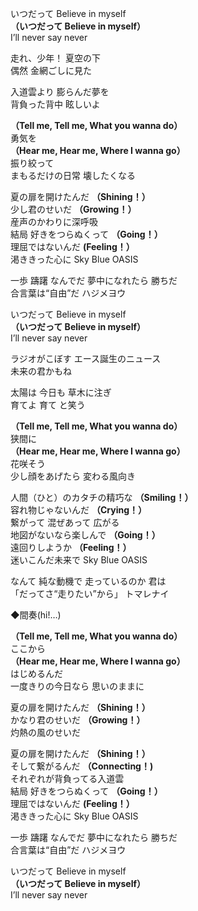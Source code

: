 いつだって Believe in myself  
**（いつだって Believe in myself）**  
I’ll never say never  

走れ、少年！ 夏空の下  
偶然 金網ごしに見た

入道雲より 膨らんだ夢を  
背負った背中 眩しいよ  

**（Tell me, Tell me, What you wanna do）**  
勇気を  
**（Hear me, Hear me, Where I wanna go）**  
振り絞って  
まもるだけの日常 壊したくなる  

夏の扉を開けたんだ **（Shining！）**  
少し君のせいだ **（Growing！）**  
産声のかわりに深呼吸  
結局 好きをつらぬくって **（Going！）**  
理屈ではないんだ **(Feeling！）**  
渇ききった心に Sky Blue OASIS

一歩 躊躇 なんでだ 夢中になれたら 勝ちだ  
合言葉は“自由”だ ハジメヨウ

いつだって Believe in myself  
**（いつだって Believe in myself）**  
I’ll never say never

ラジオがこぼす エース誕生のニュース  
未来の君かもね  

太陽は 今日も 草木に注ぎ  
育てよ 育て と笑う

**（Tell me, Tell me, What you wanna do）**  
狭間に  
**（Hear me, Hear me, Where I wanna go）**  
花咲そう  
少し顔をあげたら 変わる風向き  

人間（ひと）のカタチの精巧な **（Smiling！）**  
容れ物じゃないんだ **（Crying！）**  
繋がって 混ぜあって 広がる  
地図がないなら楽しんで **（Going！）**  
遠回りしようか **（Feeling！）**  
迷いこんだ未来で Sky Blue OASIS  

なんて 純な動機で 走っているのか 君は  
「だってさ“走りたい”から」 トマレナイ  

◆間奏(hi!…)

**（Tell me, Tell me, What you wanna do）**  
ここから  
**（Hear me, Hear me, Where I wanna go）**  
はじめるんだ  
一度きりの今日なら 思いのままに

夏の扉を開けたんだ **（Shining！）**  
かなり君のせいだ **（Growing！）**  
灼熱の風のせいだ

夏の扉を開けたんだ **（Shining！）**  
そして繋がるんだ **（Connecting！)**  
それぞれが背負ってる入道雲  
結局 好きをつらぬくって **（Going！）**   
理屈ではないんだ **(Feeling！）**  
渇ききった心に Sky Blue OASIS

一歩 躊躇 なんでだ 夢中になれたら 勝ちだ    
合言葉は“自由”だ ハジメヨウ


いつだって Believe in myself  
**（いつだって Believe in myself）**  
I’ll never say never  
